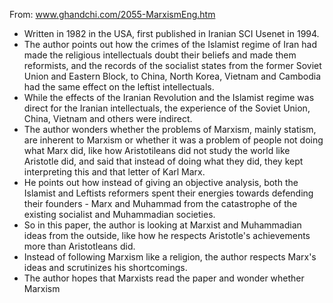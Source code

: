 From: www.ghandchi.com/2055-MarxismEng.htm

- Written in 1982 in the USA, first published in Iranian SCI Usenet in 1994.
- The author points out how the crimes of the Islamist regime of Iran had made the religious intellectuals doubt their beliefs and made them reformists, and the records of the socialist states from the former Soviet Union and Eastern Block, to China, North Korea, Vietnam and Cambodia had the same effect on the leftist intellectuals.
- While the effects of the Iranian Revolution and the Islamist regime was direct for the Iranian intellectuals, the experience of the Soviet Union, China, Vietnam and others were indirect.
- The author wonders whether the problems of Marxism, mainly statism, are inherent to Marxism or whether it was a problem of people not doing what Marx did, like how Aristotileans did not study the world like Aristotle did, and said that instead of doing what they did, they kept interpreting this and that letter of Karl Marx.
- He points out how instead of giving an objective analysis, both the Islamist and Leftists reformers spent their energies towards defending their founders - Marx and Muhammad from the catastrophe of the existing socialist and Muhammadian societies.
- So in this paper, the author is looking at Marxist and Muhammadian ideas from the outside, like how he respects Aristotle's achievements more than Aristotleans did.
- Instead of following Marxism like a religion, the author respects Marx's ideas and scrutinizes his shortcomings.
- The author hopes that Marxists read the paper and wonder whether Marxism